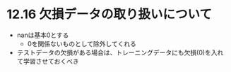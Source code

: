 # 12.16 欠損データの取り扱いについて

- nanは基本0とする
  - 0を関係ないものとして除外してくれる
- テストデータの欠損がある場合は、トレーニングデータにも欠損(0)を入れて学習させておくべき